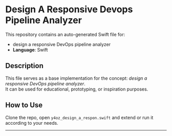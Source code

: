 # Design A Responsive Devops Pipeline Analyzer

This repository contains an auto-generated Swift file for:

- design a responsive DevOps pipeline analyzer
- **Language**: Swift

## Description

This file serves as a base implementation for the concept: *design a responsive DevOps pipeline analyzer*.  
It can be used for educational, prototyping, or inspiration purposes.

## How to Use

Clone the repo, open `y4oz_design_a_respon.swift` and extend or run it according to your needs.

---


